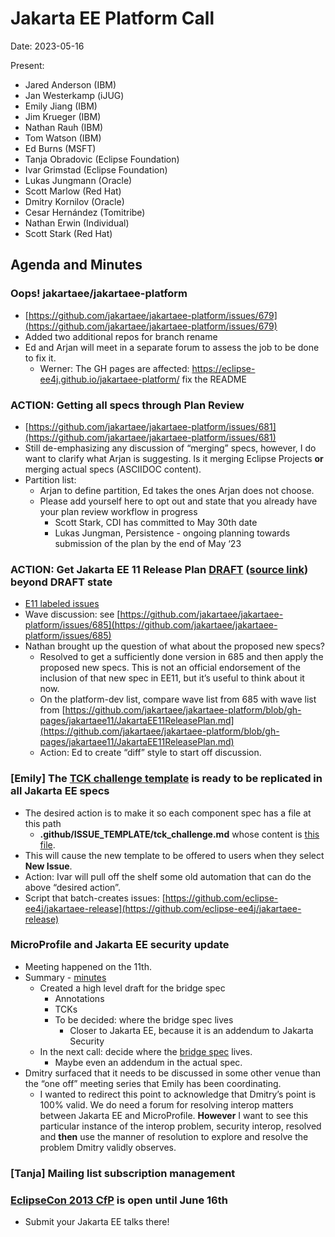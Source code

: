 # Jakarta EE Platform Call

Date: 2023-05-16

Present:

* Jared Anderson (IBM)
* Jan Westerkamp (iJUG)
* Emily Jiang (IBM)
* Jim Krueger (IBM)
* Nathan Rauh (IBM)
* Tom Watson (IBM)
* Ed Burns (MSFT)
* Tanja Obradovic (Eclipse Foundation)
* Ivar Grimstad (Eclipse Foundation)
* Lukas Jungmann (Oracle)
* Scott Marlow (Red Hat)
* Dmitry Kornilov (Oracle)
* Cesar Hernández (Tomitribe)
* Nathan Erwin (Individual)
* Scott Stark (Red Hat)

## Agenda and Minutes

### Oops! jakartaee/jakartaee-platform
* [https://github.com/jakartaee/jakartaee-platform/issues/679](https://github.com/jakartaee/jakartaee-platform/issues/679)
* Added two additional repos for branch rename
* Ed and Arjan will meet in a separate forum to assess the job to be done to fix it.
    * Werner: The GH pages are affected: https://eclipse-ee4j.github.io/jakartaee-platform/ fix the README

### ACTION: Getting all specs through Plan Review
* [https://github.com/jakartaee/jakartaee-platform/issues/681](https://github.com/jakartaee/jakartaee-platform/issues/681)
* Still de-emphasizing any discussion of “merging” specs, however, I do want to clarify what Arjan is suggesting. Is it merging Eclipse Projects **or** merging actual specs (ASCIIDOC content).
* Partition list:
    * Arjan to define partition, Ed takes the ones Arjan does not choose.
    * Please add yourself here to opt out and state that you already have your plan review workflow in progress
        * Scott Stark, CDI has committed to May 30th date
        * Lukas Jungman, Persistence - ongoing planning towards submission of the plan by the end of May ‘23

### ACTION: Get Jakarta EE 11 Release Plan [DRAFT](https://jakartaee.github.io/jakartaee-platform/jakartaee11/JakartaEE11ReleasePlan) ([source link](https://github.com/jakartaee/jakartaee-platform/blob/gh-pages/jakartaee11/JakartaEE11ReleasePlan.md)) beyond **DRAFT** state
* [E11 labeled issues](https://github.com/jakartaee/jakartaee-platform/issues?q=is%3Aissue+is%3Aopen+label%3AEE11)
* Wave discussion: see [https://github.com/jakartaee/jakartaee-platform/issues/685](https://github.com/jakartaee/jakartaee-platform/issues/685)
* Nathan brought up the question of what about the proposed new specs?
    * Resolved to get a sufficiently done version in 685 and then apply the proposed new specs. This is not an official endorsement of the inclusion of that new spec in EE11, but it’s useful to think about it now.
    * On the platform-dev list, compare wave list from 685 with wave list from [https://github.com/jakartaee/jakartaee-platform/blob/gh-pages/jakartaee11/JakartaEE11ReleasePlan.md](https://github.com/jakartaee/jakartaee-platform/blob/gh-pages/jakartaee11/JakartaEE11ReleasePlan.md)
    * Action: Ed to create “diff” style to start off discussion.

### [Emily] The [TCK challenge template](https://github.com/jakartaee/jakartaee-platform/blob/main/.github/ISSUE_TEMPLATE/tck_challenge.md) is ready to be replicated in all Jakarta EE specs
* The desired action is to make it so each component spec has a file at this path
    * **.github/ISSUE_TEMPLATE/tck_challenge.md** whose content is [this file](https://github.com/jakartaee/jakartaee-platform/blob/main/.github/ISSUE_TEMPLATE/tck_challenge.md).
* This will cause the new template to be offered to users when they select **New Issue**.
* Action: Ivar will pull off the shelf some old automation that can do the above “desired action”.
* Script that batch-creates issues: [https://github.com/eclipse-ee4j/jakartaee-release](https://github.com/eclipse-ee4j/jakartaee-release) 

### MicroProfile and Jakarta EE security update
* Meeting happened on the 11th.
* Summary - [minutes](https://docs.google.com/document/d/1YEcAQLvGLqATJhnARbi6lKoBS1B0K2Ma_ogYgq2C-eI/edit#heading=h.nn07ohuzd0bs)
    * Created a high level draft for the bridge spec
        * Annotations
        * TCKs
        * To be decided: where the bridge spec lives
            * Closer to Jakarta EE, because it is an addendum to Jakarta Security
    * In the next call: decide where the [bridge spec](https://docs.google.com/document/d/1L7BQSxMG50lXHr0ntrxVmOUYg34LcaEdBpciriWa9p0/edit) lives.
        * Maybe even an addendum in the actual spec.
* Dmitry surfaced that it needs to be discussed in some other venue than the “one off” meeting series that Emily has been coordinating.
    * I wanted to redirect this point to acknowledge that Dmitry’s point is 100% valid. We do need a forum for resolving interop matters between Jakarta EE and MicroProfile. **However** I want to see this particular instance of the interop problem, security interop, resolved and **then** use the manner of resolution to explore and resolve the problem Dmitry validly observes.

### [Tanja] Mailing list subscription management

### [EclipseCon 2013 CfP](https://www.eclipsecon.org/2023/cfp) is open until June 16th
* Submit your Jakarta EE talks there!
